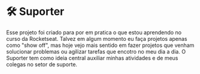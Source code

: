 # 🛠 Suporter

Esse projeto foi criado para por em pratica o que estou aprendendo no curso da Rocketseat.
Talvez em algum momento eu faça projetos apenas como "show off", mas hoje vejo mais sentido em fazer projetos que venham solucionar problemas ou agilizar tarefas que encotro no meu dia a dia. O Suporter tem como ideia central auxiliar minhas atividades e de meus colegas no setor de suporte.
